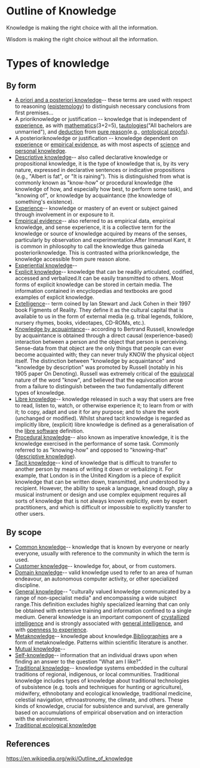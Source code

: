 # Outline of Knowledge

Knowledge is making the right choice with all the information.

Wisdom is making the right choice without all the information.

# Types of knowledge

## By form

- [A priori and a posteriori knowledge](https://en.wikipedia.org/wiki/A_priori_and_a_posteriori)-- these terms are used with respect to reasoning ([epistemology](https://en.wikipedia.org/wiki/Epistemology)) to distinguish necessary conclusions from first premises...
- A prioriknowledge or justification -- knowledge that is independent of [experience](https://en.wikipedia.org/wiki/Experience), as with [mathematics](https://en.wikipedia.org/wiki/Mathematics)(3+2=5), [tautologies](https://en.wikipedia.org/wiki/Tautology_(grammar))("All bachelors are unmarried"), and [deduction](https://en.wikipedia.org/wiki/Deductive_reasoning) from [pure reason](https://en.wikipedia.org/wiki/Pure_reason)(e.g., [ontological proofs](https://en.wikipedia.org/wiki/Ontological_argument)).
- A posterioriknowledge or justification -- knowledge dependent on [experience](https://en.wikipedia.org/wiki/Experience) or [empirical evidence](https://en.wikipedia.org/wiki/Empirical_evidence), as with most aspects of [science](https://en.wikipedia.org/wiki/Science) and [personal knowledge](https://en.wikipedia.org/wiki/Anecdotal_evidence).
- [Descriptive knowledge](https://en.wikipedia.org/wiki/Descriptive_knowledge)-- also called declarative knowledge or propositional knowledge, it is the type of knowledge that is, by its very nature, expressed in declarative sentences or indicative propositions (e.g., "Albert is fat", or "It is raining"). This is distinguished from what is commonly known as "know-how" or procedural knowledge (the knowledge of how, and especially how best, to perform some task), and "knowing of", or knowledge by acquaintance (the knowledge of something's existence).
- [Experience](https://en.wikipedia.org/wiki/Experience)-- knowledge or mastery of an event or subject gained through involvement in or exposure to it.
- [Empirical evidence](https://en.wikipedia.org/wiki/Empirical_evidence)-- also referred to as empirical data, empirical knowledge, and sense experience, it is a collective term for the knowledge or source of knowledge acquired by means of the senses, particularly by observation and experimentation.After Immanuel Kant, it is common in philosophy to call the knowledge thus gaineda posterioriknowledge. This is contrasted witha prioriknowledge, the knowledge accessible from pure reason alone.
- [Experiential knowledge](https://en.wikipedia.org/wiki/Experiential_knowledge)--
- [Explicit knowledge](https://en.wikipedia.org/wiki/Explicit_knowledge)-- knowledge that can be readily articulated, codified, accessed and verbalized.It can be easily transmitted to others. Most forms of explicit knowledge can be stored in certain media. The information contained in encyclopedias and textbooks are good examples of explicit knowledge.
- [Extelligence](https://en.wikipedia.org/wiki/Extelligence)-- term coined by Ian Stewart and Jack Cohen in their 1997 book Figments of Reality. They define it as the cultural capital that is available to us in the form of external media (e.g. tribal legends, folklore, nursery rhymes, books, videotapes, CD-ROMs, etc.).
- [Knowledge by acquaintance](https://en.wikipedia.org/wiki/Knowledge_by_acquaintance)-- according to Bertrand Russell, knowledge by acquaintance is obtained through a direct causal (experience-based) interaction between a person and the object that person is perceiving. Sense-data from that object are the only things that people can ever become acquainted with; they can never truly KNOW the physical object itself. The distinction between "knowledge by acquaintance" and "knowledge by description" was promoted by Russell (notably in his 1905 paper On Denoting). Russell was extremely critical of the [equivocal](https://en.wikipedia.org/wiki/Equivocal) nature of the word "know", and believed that the equivocation arose from a failure to distinguish between the two fundamentally different types of knowledge.
- [Libre knowledge](https://en.wikipedia.org/wiki/Libre_knowledge)-- knowledge released in such a way that users are free to read, listen to, watch, or otherwise experience it; to learn from or with it; to copy, adapt and use it for any purpose; and to share the work (unchanged or modified). Whilst shared tacit knowledge is regarded as implicitly libre, (explicit) libre knowledge is defined as a generalisation of the [libre software](https://en.wikipedia.org/wiki/Libre_software) definition.
- [Procedural knowledge](https://en.wikipedia.org/wiki/Procedural_knowledge)-- also known as imperative knowledge, it is the knowledge exercised in the performance of some task. Commonly referred to as "knowing-how" and opposed to "knowing-that" ([descriptive knowledge](https://en.wikipedia.org/wiki/Descriptive_knowledge)).
- [Tacit knowledge](https://en.wikipedia.org/wiki/Tacit_knowledge)-- kind of knowledge that is difficult to transfer to another person by means of writing it down or verbalizing it. For example, that London is in the United Kingdom is a piece of explicit knowledge that can be written down, transmitted, and understood by a recipient. However, the ability to speak a language, knead dough, play a musical instrument or design and use complex equipment requires all sorts of knowledge that is not always known explicitly, even by expert practitioners, and which is difficult or impossible to explicitly transfer to other users.

## By scope

- [Common knowledge](https://en.wikipedia.org/wiki/Common_knowledge)-- knowledge that is known by everyone or nearly everyone, usually with reference to the community in which the term is used.
- [Customer knowledge](https://en.wikipedia.org/wiki/Customer_knowledge)-- knowledge for, about, or from customers.
- [Domain knowledge](https://en.wikipedia.org/wiki/Domain_knowledge)-- valid knowledge used to refer to an area of human endeavour, an autonomous computer activity, or other specialized discipline.
- [General knowledge](https://en.wikipedia.org/wiki/General_knowledge)-- "culturally valued knowledge communicated by a range of non-specialist media" and encompassing a wide subject range.This definition excludes highly specialized learning that can only be obtained with extensive training and information confined to a single medium. General knowledge is an important component of [crystallized intelligence](https://en.wikipedia.org/wiki/Crystallized_intelligence) and is strongly associated with [general intelligence](https://en.wikipedia.org/wiki/G_factor_(psychometrics)), and with [openness to experience](https://en.wikipedia.org/wiki/Openness_to_experience).
- [Metaknowledge](https://en.wikipedia.org/wiki/Metaknowledge)-- knowledge about knowledge.[Bibliographies](https://en.wikipedia.org/wiki/Bibliography) are a form of metaknowledge. Patterns within scientific literature is another.
- [Mutual knowledge](https://en.wikipedia.org/wiki/Mutual_knowledge)--
- [Self-knowledge](https://en.wikipedia.org/wiki/Self-knowledge_(psychology))-- information that an individual draws upon when finding an answer to the question "What am I like?".
- [Traditional knowledge](https://en.wikipedia.org/wiki/Traditional_knowledge)-- knowledge systems embedded in the cultural traditions of regional, indigenous, or local communities. Traditional knowledge includes types of knowledge about traditional technologies of subsistence (e.g. tools and techniques for hunting or agriculture), midwifery, ethnobotany and ecological knowledge, traditional medicine, celestial navigation, ethnoastronomy, the climate, and others. These kinds of knowledge, crucial for subsistence and survival, are generally based on accumulations of empirical observation and on interaction with the environment.
- [Traditional ecological knowledge](https://en.wikipedia.org/wiki/Traditional_ecological_knowledge)

## References

<https://en.wikipedia.org/wiki/Outline_of_knowledge>

